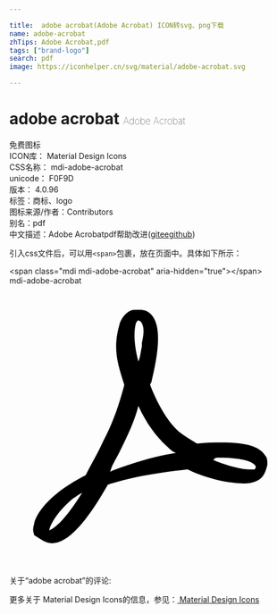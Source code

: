```yaml
---

title:  adobe acrobat(Adob​​e Acrobat) ICON转svg、png下载
name: adobe-acrobat
zhTips: Adob​​e Acrobat,pdf
tags: ["brand-logo"]
search: pdf
image: https://iconhelper.cn/svg/material/adobe-acrobat.svg

---
```


# adobe acrobat  <small style="font-size: 60%;font-weight: 100">Adob​​e Acrobat</small>


<div class="detail-page">
<p>
<span><span class="badge-success badge">免费图标</span> </span>
<br/>
<span>
ICON库：
<span class="badge-secondary badge">Material Design Icons</span> 
</span>
<br/>
<span>
CSS名称：
<span class="badge-secondary badge">mdi-adobe-acrobat</span> 
</span>
<br/>
<span>
unicode：
<span class="badge-secondary badge">F0F9D</span> 
<copy-btn content='F0F9D' btn-title=""></copy-btn>
<copy-btn :content='String.fromCodePoint(parseInt("F0F9D", 16))' btn-title="复制U"></copy-btn>
</span>
<br/>
<span>
版本：
<span class="badge-secondary badge">4.0.96</span> 
</span><br/><span>标签：<span class="badge-light badge"><router-link to="/tags/brand-logo.html">商标、logo</router-link></span></span>
<br/>
<span>图标来源/作者：<span class="badge-light badge">Contributors</span></span> 
<br/>
<span>别名：<span class="badge-light badge">pdf</span></span><br/><span class="zh-detail">中文描述：<span class="badge-primary badge">Adob​​e Acrobat</span><span class="badge-primary badge">pdf</span><span class="help-link"><span>帮助改进</span>(<a href="https://gitee.com/liuwave/icon-helper/edit/master/json/material/adobe-acrobat.json" target="_blank" rel="noopener noreferrer">gitee</a><a href="https://github.com/liuwave/icon-helper/edit/master/json/material/adobe-acrobat.json" target="_blank" rel="noopener noreferrer">github</a></span>)</span><br/>
</p>
</div>
<div class="alert alert-dark">
  <i class="mdi mdi-adobe-acrobat mdi-48px"></i>
  <i class="mdi mdi-adobe-acrobat mdi-36px"></i>
  <i class="mdi mdi-adobe-acrobat mdi-24px"></i>
  <i class="mdi mdi-adobe-acrobat mdi-18px"></i>
</div>
<div>
  <p>引入css文件后，可以用<code>&lt;span&gt;</code>包裹，放在页面中。具体如下所示：    
  </p>
  <div class="alert alert-primary" style="font-size: 14px">
    &lt;span class="mdi mdi-adobe-acrobat" aria-hidden="true"&gt;&lt;/span&gt;
    <copy-btn content='<span class="mdi mdi-adobe-acrobat" aria-hidden="true"></span>'></copy-btn>
  </div>
  <div class="alert alert-secondary">
    <i class="mdi mdi-adobe-acrobat"
    style="font-size: 24px"
    aria-hidden="true"></i> mdi-adobe-acrobat
    <copy-btn content="mdi-adobe-acrobat" btn-title="复制图标名称"></copy-btn>
  </div>
</div>
<div id="svg" class="svg-wrap">
<svg xmlns="http://www.w3.org/2000/svg" viewBox="0 0 24 24"><path d="M21.8 14.5C21.3 13.7 20.1 13.4 18.1 13.4C17.4 13.4 16.7 13.4 16 13.5C15.5 13.2 15 12.9 14.6 12.6C13.6 11.8 12.7 10.3 12 8.5C12 8.5 12 8.4 12.1 8.3C12.6 6.2 13.1 3.6 12.1 2.5C11.8 2.2 11.5 2.1 11.1 2.1H10.7C10.1 2.1 9.6 2.7 9.4 3.3C8.8 5.4 9.2 6.6 9.8 8.5C9.4 10 8.9 11.6 8 13.3C7.5 14.4 6.9 15.4 6.5 16.2C5.9 16.5 5.4 16.8 5.1 17C3.2 18.2 2.2 19.6 2.1 20.4C2 20.7 2 21 2.1 21.2V21.3L2.9 21.8C3.1 21.9 3.4 22 3.6 22C4.9 22 6.4 20.5 8.4 17C8.5 17 8.6 16.9 8.7 16.9C10.4 16.4 12.4 16 15.2 15.7C16.8 16.5 18.8 16.9 20 16.9C20.7 16.9 21.2 16.7 21.5 16.4C21.8 16.1 21.9 15.7 22 15.3C22 15 22 14.7 21.8 14.5M3.4 20.9C3.5 20.3 4.2 19.2 5.4 18.2C5.6 18.1 5.8 17.9 6.2 17.7C5 19.6 4.1 20.6 3.4 20.9M10.8 3.2C10.9 3.1 10.9 3 11 3L11.2 3.1C11.5 3.5 11.5 4 11.3 4.9V5.2C11.2 5.6 11.2 6 11 6.5C10.6 5 10.6 3.9 10.8 3.2M8.8 15.8L8.6 15.9C8.7 15.4 9.1 14.8 9.4 14.2C10.1 12.8 10.7 11.5 11 10.3C11.7 11.8 12.5 12.9 13.5 13.8C13.7 14 13.9 14.2 14.2 14.3C12.8 14.5 10.9 15 8.8 15.8M20.9 15.7H20.5C19.8 15.7 18.6 15.4 17.4 14.9C17.5 14.7 17.7 14.7 17.8 14.7C20.1 14.7 20.7 15.1 20.9 15.3C21 15.4 21 15.4 21 15.5C21 15.6 21 15.6 20.9 15.7Z" /></svg>
</div>
<detail full-name='mdi-adobe-acrobat'></detail>
<div>
<p>关于“adobe acrobat”的评论:</p>
</div>
<Vssue title="关于“adobe acrobat”的评论" ></Vssue>    
<div><p>更多关于 Material Design Icons的信息，参见：<a target="_blank" href="https://iconhelper.cn/material.html"> Material Design Icons</a>
</p></div>
